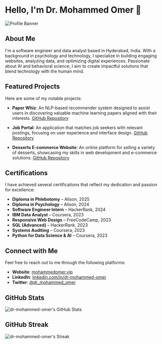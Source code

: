 # Hello, I'm Dr. Mohammed Omer 👋

![Profile Banner](https://mohammedomer.vip/banner.jpg)

## About Me

I'm a software engineer and data analyst based in Hyderabad, India. With a background in psychology and technology, I specialize in building engaging websites, analyzing data, and optimizing digital experiences. Passionate about AI and behavioral science, I aim to create impactful solutions that blend technology with the human mind.

## Featured Projects

Here are some of my notable projects:

- **Paper Whiz**: An NLP-based recommender system designed to assist users in discovering valuable machine learning papers aligned with their interests. [GitHub Repository](https://github.com/dr-mohammed-omer/paper-whiz)

- **Job Portal**: An application that matches job seekers with relevant postings, focusing on user experience and interface design. [GitHub Repository](https://github.com/dr-mohammed-omer/job-portal)

- **Desserts E-commerce Website**: An online platform for selling a variety of desserts, showcasing my skills in web development and e-commerce solutions. [GitHub Repository](https://github.com/dr-mohammed-omer/desserts-ecommerce)

## Certifications

I have achieved several certifications that reflect my dedication and passion for excellence:

- **Diploma in Phlebotomy** – Alison, 2025
- **Diploma in Psychology** – Alison, 2024
- **Software Engineer Intern** – HackerRank, 2024
- **IBM Data Analyst** – Coursera, 2023
- **Responsive Web Design** – FreeCodeCamp, 2023
- **SQL (Advanced)** – HackerRank, 2023
- **Systems Auditing** – Coursera, 2023
- **Python for Data Science & AI** – Coursera, 2023

## Connect with Me

Feel free to reach out to me through the following platforms:

- **Website**: [mohammedomer.vip](https://mohammedomer.vip/)
- **LinkedIn**: [linkedin.com/in/dr-mohammed-omer](https://www.linkedin.com/in/dr-mohammed-omer/)
- **Twitter**: [@dr_mohammed_omer](https://twitter.com/dr_mohammed_omer)

## GitHub Stats

![dr-mohammed-omer's GitHub Stats](https://github-readme-stats.vercel.app/api?username=dr-mohammed-omer&show_icons=true&theme=tokyonight)

## GitHub Streak

![dr-mohammed-omer's Streak](https://github-readme-streak-stats.herokuapp.com/?user=dr-mohammed-omer&theme=flag-india&hide_border=false)
